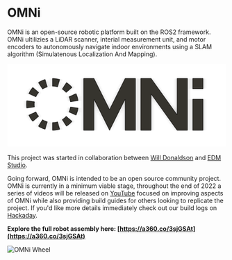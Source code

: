 # OMNi

OMNi is an open-source robotic platform built on the ROS2 framework. OMNi ultilizies a LiDAR scanner, interial measurement unit, and motor encoders to autonomously navigate indoor environments using a SLAM algorithm (Simulatenous Localization And Mapping).

![OMNi Logo](https://github.com/WillDonaldson/OMNi/blob/main/media/OMNi-Logo.png)

This project was started in collaboration between [Will Donaldson](https://www.willdonaldson.io) and [EDM Studio](https://www.edmstudio.com/).

Going forward, OMNi is intended to be an open source community project. OMNi is currently in a minimum viable stage, throughout the end of 2022 a series of videos will be released on [YouTube](https://www.youtube.com/@willdonaldson) focused on improving aspects of OMNi while also providing build guides for others looking to replicate the project. If you'd like more details immediately check out our build logs on [Hackaday](https://hackaday.io/project/181888-omni).

**Explore the full robot assembly here: [https://a360.co/3sjGSAt](https://a360.co/3sjGSAt)**

![OMNi Wheel](https://github.com/WillDonaldson/OMNi/blob/main/media/OMNi-Wheel.JPG)
